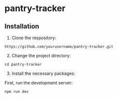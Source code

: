 # pantry-tracker

## Installation
1. Clone the respository:
```
https://github.com/yourusername/pantry-tracker.git
```

2. Change the project directory:
```
cd pantry-tracker
```

3. Install the necessary packages:

First, run the development server:

```
npm run dev
```

